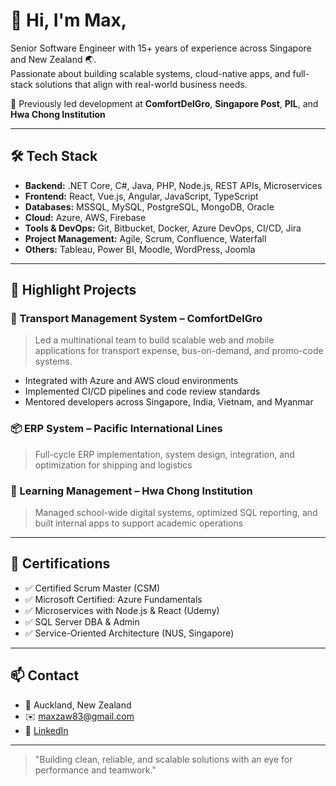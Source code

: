 # 👋 Hi, I'm Max, 

Senior Software Engineer with 15+ years of experience across Singapore and New Zealand 🌏.  
Passionate about building scalable systems, cloud-native apps, and full-stack solutions that align with real-world business needs.

💼 Previously led development at **ComfortDelGro**, **Singapore Post**, **PIL**, and **Hwa Chong Institution**

---

## 🛠️ Tech Stack

- **Backend:** .NET Core, C#, Java, PHP, Node.js, REST APIs, Microservices
- **Frontend:** React, Vue.js, Angular, JavaScript, TypeScript
- **Databases:** MSSQL, MySQL, PostgreSQL, MongoDB, Oracle
- **Cloud:** Azure, AWS, Firebase
- **Tools & DevOps:** Git, Bitbucket, Docker, Azure DevOps, CI/CD, Jira
- **Project Management:** Agile, Scrum, Confluence, Waterfall
- **Others:** Tableau, Power BI, Moodle, WordPress, Joomla

---

## 📌 Highlight Projects

### 🚗 Transport Management System – ComfortDelGro  
> Led a multinational team to build scalable web and mobile applications for transport expense, bus-on-demand, and promo-code systems.

- Integrated with Azure and AWS cloud environments
- Implemented CI/CD pipelines and code review standards
- Mentored developers across Singapore, India, Vietnam, and Myanmar

### 📦 ERP System – Pacific International Lines  
> Full-cycle ERP implementation, system design, integration, and optimization for shipping and logistics

### 🏫 Learning Management – Hwa Chong Institution  
> Managed school-wide digital systems, optimized SQL reporting, and built internal apps to support academic operations

---

## 📜 Certifications

- ✅ Certified Scrum Master (CSM)
- ✅ Microsoft Certified: Azure Fundamentals
- ✅ Microservices with Node.js & React (Udemy)
- ✅ SQL Server DBA & Admin
- ✅ Service-Oriented Architecture (NUS, Singapore)

---

## 📫 Contact

- 📍 Auckland, New Zealand  
- ✉️ [maxzaw83@gmail.com](mailto:zawtunnaing83@gmail.com)  
- 🔗 [LinkedIn](https://linkedin.com/in/max-zaw)

---

> "Building clean, reliable, and scalable solutions with an eye for performance and teamwork."

